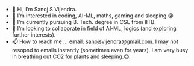 - 👋 Hi, I’m Sanoj S Vijendra.
- 👀 I’m interested in coding, AI-ML, maths, gaming and sleeping.😜
- 🌱 I’m currently pursuing B. Tech. degree in CSE from IITB.
- 💞️ I’m looking to collaborate in field of AI-ML, logics (and exploring further interests).
- 📫 How to reach me ... email: sanojsvijendra@gmail.com. I may not resopnd to emails instantly (sometimes even for years). I am very busy in breathing out CO2 for plants and sleeping.😊

<!---
Sanoj-S-Vijendra/Sanoj-S-Vijendra is a ✨ special ✨ repository because its `README.md` (this file) appears on your GitHub profile.
You can click the Preview link to take a look at your changes.
--->
